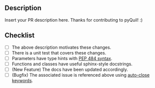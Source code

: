 Description
-----------

Insert your PR description here. Thanks for contributing to pyQuil! :)

Checklist
---------

- [ ] The above description motivates these changes.
- [ ] There is a unit test that covers these changes.
- [ ] Parameters have type hints with [PEP 484 syntax](https://www.python.org/dev/peps/pep-0484/).
- [ ] Functions and classes have useful sphinx-style docstrings.
- [ ] (New Feature) The docs have been updated accordingly.
- [ ] (Bugfix) The associated issue is referenced above using
      [auto-close keywords](https://help.github.com/en/articles/closing-issues-using-keywords).
